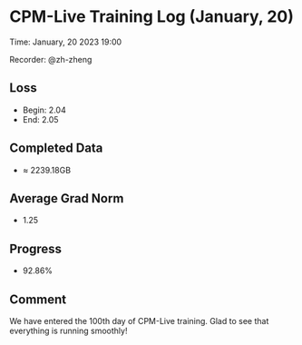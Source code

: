 
# CPM-Live Training Log (January, 20)

Time: January, 20 2023 19:00

Recorder: @zh-zheng

## Loss
- Begin: 2.04
- End: 2.05
	
## Completed Data
- $\approx$ 2239.18GB

## Average Grad Norm
- 1.25

## Progress
- 92.86%

## Comment

We have entered the 100th day of CPM-Live training. Glad to see that everything is running smoothly!

